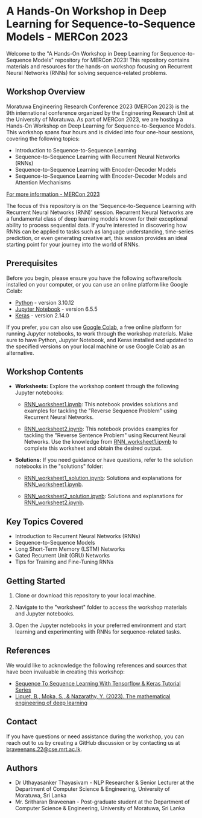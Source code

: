 # A Hands-On Workshop in Deep Learning for Sequence-to-Sequence Models - MERCon 2023

Welcome to the "A Hands-On Workshop in Deep Learning for Sequence-to-Sequence Models" repository for MERCon 2023! This repository contains materials and resources for the hands-on workshop focusing on Recurrent Neural Networks (RNNs) for solving sequence-related problems.

## Workshop Overview

Moratuwa Engineering Research Conference 2023 (MERCon 2023) is the 9th international conference organized by the Engineering Research Unit at the University of Moratuwa. As part of MERCon 2023, we are hosting a Hands-On Workshop on Deep Learning for Sequence-to-Sequence Models. This workshop spans four hours and is divided into four one-hour sessions, covering the following topics:
- Introduction to Sequence-to-Sequence Learning
- Sequence-to-Sequence Learning with Recurrent Neural Networks (RNNs)
- Sequence-to-Sequence Learning with Encoder-Decoder Models
- Sequence-to-Sequence Learning with Encoder-Decoder Models and Attention Mechanisms

[For more information - MERCon 2023](https://mercon.uom.lk)

The focus of this repository is on the 'Sequence-to-Sequence Learning with Recurrent Neural Networks (RNN)' session. Recurrent Neural Networks are a fundamental class of deep learning models known for their exceptional ability to process sequential data. If you're interested in discovering how RNNs can be applied to tasks such as language understanding, time-series prediction, or even generating creative art, this session provides an ideal starting point for your journey into the world of RNNs.

## Prerequisites

Before you begin, please ensure you have the following software/tools installed on your computer, or you can use an online platform like Google Colab:

- [Python](https://www.python.org/) - version 3.10.12
- [Jupyter Notebook](https://jupyter.org/) - version 6.5.5
- [Keras](https://keras.io/) - version 2.14.0

If you prefer, you can also use [Google Colab](https://colab.research.google.com/), a free online platform for running Jupyter notebooks, to work through the workshop materials. Make sure to have Python, Jupyter Notebook, and Keras installed and updated to the specified versions on your local machine or use Google Colab as an alternative.


## Workshop Contents

- **Worksheets:** Explore the workshop content through the following Jupyter notebooks:

    - [RNN_worksheet1.ipynb](worksheet/RNN_worksheet1.ipynb): This notebook provides solutions and examples for tackling the "Reverse Sequence Problem" using Recurrent Neural Networks.

    - [RNN_worksheet2.ipynb](worksheet/RNN_worksheet2.ipynb): This notebook provides examples for tackling the "Reverse Sentence Problem" using Recurrent Neural Networks. Use the knowledge from [RNN_worksheet1.ipynb](worksheet/RNN_worksheet1.ipynb) to complete this worksheet and obtain the desired output.

- **Solutions:** If you need guidance or have questions, refer to the solution notebooks in the "solutions" folder:

    - [RNN_worksheet1_solution.ipynb](solutions/RNN_worksheet1_solution.ipynb): Solutions and explanations for [RNN_worksheet1.ipynb](worksheet/RNN_worksheet1.ipynb).
    
    - [RNN_worksheet2_solution.ipynb](solutions/RNN_worksheet2_solution.ipynb): Solutions and explanations for [RNN_worksheet2.ipynb](worksheet/RNN_worksheet2.ipynb).

## Key Topics Covered

- Introduction to Recurrent Neural Networks (RNNs)
- Sequence-to-Sequence Models
- Long Short-Term Memory (LSTM) Networks
- Gated Recurrent Unit (GRU) Networks
- Tips for Training and Fine-Tuning RNNs

## Getting Started

1. Clone or download this repository to your local machine.

2. Navigate to the "worksheet" folder to access the workshop materials and Jupyter notebooks.

3. Open the Jupyter notebooks in your preferred environment and start learning and experimenting with RNNs for sequence-related tasks.

## References

We would like to acknowledge the following references and sources that have been invaluable in creating this workshop:
- [Sequence To Sequence Learning With Tensorflow & Keras Tutorial Series](https://www.muratkarakaya.net/2022/11/seq2seq-learning-tutorial-series.html)
- [Liquet, B., Moka, S., & Nazarathy, Y. (2023). The mathematical engineering of deep learning](https://deeplearningmath.org/sequence-models.html)

## Contact

If you have questions or need assistance during the workshop, you can reach out to us by creating a GitHub discussion or by contacting us at braveenans.22@cse.mrt.ac.lk.

## Authors

- Dr Uthayasanker Thayasivam - NLP Researcher & Senior Lecturer at the Department of Computer Science & Engineering, University of Moratuwa, Sri Lanka
- Mr. Sritharan Braveenan - Post-graduate student at the Department of Computer Science & Engineering, University of Moratuwa, Sri Lanka


